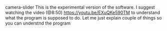 camera-slider
This is the experimental version of the software. I suggest watching the video (@8:50) https://youtu.be/EXuQKe590TM to understand what the program is supposed to do. Let me just explain couple of things so you can understnd the program

